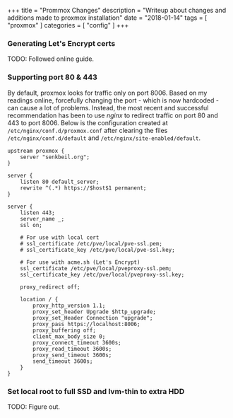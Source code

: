 +++
title = "Prommox Changes"
description = "Writeup about changes and additions made to proxmox installation"
date = "2018-01-14"
tags = [ "proxmox" ]
categories = [ "config" ]
+++

### Generating Let's Encrypt certs ###

TODO: Followed online guide.

### Supporting port 80 & 443 ###

By default, proxmox looks for traffic only on port 8006. Based on my readings
online, forcefully changing the port - which is now hardcoded - can cause a lot
of problems. Instead, the most recent and successful recommendation has been to
use _nginx_ to redirect traffic on port 80 and 443 to port 8006. Below is
the configuration created at `/etc/nginx/conf.d/proxmox.conf` after clearing
the files `/etc/nginx/conf.d/default` and `/etc/nginx/site-enabled/default`.

```
upstream proxmox {
    server "senkbeil.org";
}

server {
    listen 80 default_server;
    rewrite ^(.*) https://$host$1 permanent;
}

server {
    listen 443;
    server_name _;
    ssl on;

    # For use with local cert
    # ssl_certificate /etc/pve/local/pve-ssl.pem;
    # ssl_certificate_key /etc/pve/local/pve-ssl.key;

    # For use with acme.sh (Let's Encrypt)
    ssl_certificate /etc/pve/local/pveproxy-ssl.pem;
    ssl_certificate_key /etc/pve/local/pveproxy-ssl.key;

    proxy_redirect off;

    location / {
        proxy_http_version 1.1;
        proxy_set_header Upgrade $http_upgrade;
        proxy_set_Header Connection "upgrade";
        proxy_pass https://localhost:8006;
        proxy_buffering off;
        client_max_body_size 0;
        proxy_connect_timeout 3600s;
        proxy_read_timeout 3600s;
        proxy_send_timeout 3600s;
        send_timeout 3600s;
    }
}
```

### Set local root to full SSD and lvm-thin to extra HDD ###

TODO: Figure out.

